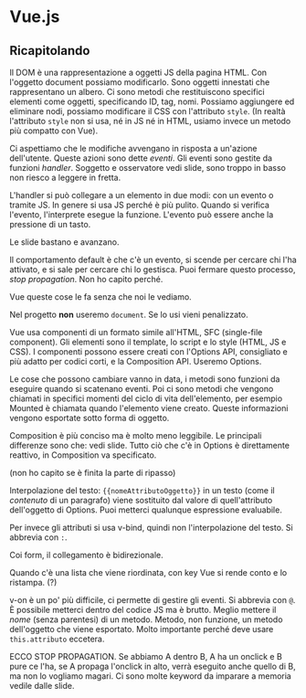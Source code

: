 # Vue.js

## Ricapitolando

Il DOM è una rappresentazione a oggetti JS della pagina HTML. Con l'oggetto document possiamo modificarlo. Sono oggetti innestati che rappresentano un albero. Ci sono metodi che restituiscono specifici elementi come oggetti, specificando ID, tag, nomi. Possiamo aggiungere ed eliminare nodi, possiamo modificare il CSS con l'attributo `style`. (In realtà l'attributo `style` non si usa, né in JS né in HTML, usiamo invece un metodo più compatto con Vue).

Ci aspettiamo che le modifiche avvengano in risposta a un'azione dell'utente. Queste azioni sono dette *eventi*. Gli eventi sono gestite da funzioni *handler*. Soggetto e osservatore vedi slide, sono troppo in basso non riesco a leggere in fretta.

L'handler si può collegare a un elemento in due modi: con un evento o tramite JS. In genere si usa JS perché è più pulito. Quando si verifica l'evento, l'interprete esegue la funzione. L'evento può essere anche la pressione di un tasto.

Le slide bastano e avanzano.

Il comportamento default è che c'è un evento, si scende per cercare chi l'ha attivato, e si sale per cercare chi lo gestisca. Puoi fermare questo processo, *stop propagation*. Non ho capito perché.

Vue queste cose le fa senza che noi le vediamo.

Nel progetto **non** useremo `document`. Se lo usi vieni penalizzato.

Vue usa componenti di un formato simile all'HTML, SFC (single-file component). Gli elementi sono il template, lo script e lo style (HTML, JS e CSS). I componenti possono essere creati con l'Options API, consigliato e più adatto per codici corti, e la Composition API. Useremo Options.

Le cose che possono cambiare vanno in data, i metodi sono funzioni da eseguire quando si scatenano eventi. Poi ci sono metodi che vengono chiamati in specifici momenti del ciclo di vita dell'elemento, per esempio Mounted è chiamata quando l'elemento viene creato. Queste informazioni vengono esportate sotto forma di oggetto.

Composition è più conciso ma è molto meno leggibile. Le principali differenze sono che: vedi slide. Tutto ciò che c'è in Options è direttamente reattivo, in Composition va specificato.

(non ho capito se è finita la parte di ripasso)

Interpolazione del testo: `{{nomeAttributoOggetto}}` in un testo (come il *contenuto* di un paragrafo) viene sostituito dal valore di quell'attributo dell'oggetto di Options. Puoi metterci qualunque espressione evaluabile.

Per invece gli attributi si usa v-bind, quindi non l'interpolazione del testo. Si abbrevia con `:`.

Coi form, il collegamento è bidirezionale.

Quando c'è una lista che viene riordinata, con key Vue si rende conto e lo ristampa. (?)

v-on è un po' più difficile, ci permette di gestire gli eventi. Si abbrevia con `@`. È possibile metterci dentro del codice JS ma è brutto. Meglio mettere il *nome* (senza parentesi) di un metodo. Metodo, non funzione, un metodo dell'oggetto che viene esportato. Molto importante perché deve usare `this.attributo` eccetera.

ECCO STOP PROPAGATION. Se abbiamo A dentro B, A ha un onclick e B pure ce l'ha, se A propaga l'onclick in alto, verrà eseguito anche quello di B, ma non lo vogliamo magari. Ci sono molte keyword da imparare a memoria vedile dalle slide.
